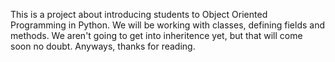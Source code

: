 This is a project about introducing students to Object Oriented Programming in Python. We will be working with classes, defining fields and methods. We aren't going to get into inheritence yet, but that will come soon no doubt. Anyways, thanks for reading.

